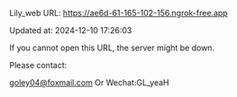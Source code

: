 Lily_web URL: https://ae6d-61-165-102-156.ngrok-free.app

Updated at: 2024-12-10 17:26:03

If you cannot open this URL, the server might be down.

Please contact: 

goley04@foxmail.com Or Wechat:GL_yeaH